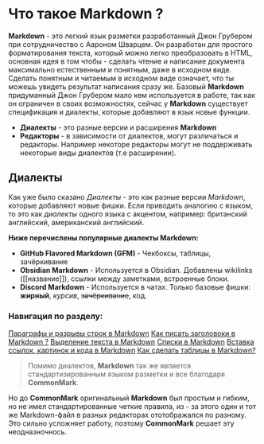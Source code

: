 # Что такое Markdown ?
**Markdown** - это легкий язык разметки разработанный Джон Грубером при сотрудничество с Аароном Шварцем. Он разработан для простого форматирования текста, который можно легко преобразовать в HTML, основная идея в том чтобы - сделать чтение и написание документа максимально естественным и понятным, даже в исходном виде. Сделать понятным и читаемым в исходном виде означает, что ты можешь увидеть результат написания сразу же.
Базовый **Markdown** придуманный Джон Грубером мало кем используется в работе, так как он ограничен в своих возможностях, сейчас у **Markdown** существует спецификация и диалекты, которые добавляют в язык новые функции.

- **Диалекты** - это разные версии и расширения **Markdown**
- **Редакторы** - в зависимости от диалектов, могут различаться и редакторы. Например некоторе редакторы могут не поддерживать некоторые виды диалектов (т.е расширении).

## Диалекты
Как уже было сказано *Диалекты* - это как разные версии *Markdown*, которые добавляют новые фишки. Если приводить аналогию с языком, то это как *диалекты* одного языка с акцентом, например: британский английский, американский английский.

**Ниже перечислены популярные диалекты Markdown:**
- **GitHub Flavored Markdown (GFM)** - Чекбоксы, таблицы, зачёркивание
- **Obsidian Markdown** - Используется в Obsidian. Добавлены wikilinks ([[название]]), ссылки между заметками, встроенные блоки.
- **Discord Markdown** - Используется в чатах. Только базовые фишки: **жирный**, *курсив*, ~~зачёркивание~~, код.

### Навигация по разделу:
[Параграфы и разрывы строк в Markdown][1]
[Как писать заголовоки в Markdown ?][2]
[Выделение текста в Markdown][3]
[Списки в Markdown][4]
[Вставка ссылок, картинок и кода в Markdown][5]
[Как сделать таблицы в Markdown?][6]

[1]: https://github.com/Ularskiy/knowledge-base-notes/blob/main/Markdown-notes/01-paragraphs-and-line-breaks.md
[2]: https://github.com/Ularskiy/knowledge-base-notes/blob/main/Markdown-notes/02-headings.md
[3]: https://github.com/Ularskiy/knowledge-base-notes/blob/main/Markdown-notes/03-emphasis.md
[4]: https://github.com/Ularskiy/knowledge-base-notes/blob/main/Markdown-notes/04-list.md
[5]: https://github.com/Ularskiy/knowledge-base-notes/blob/main/Markdown-notes/05-inserting-links%2Cimages-and-code.md
[6]: https://github.com/Ularskiy/knowledge-base-notes/blob/main/Markdown-notes/06-tables.md

> Помимо диалектов, **Markdown** так же является  стандартизированным языком разметки и все благодаря **CommonMark**.  

Но до **CommonMark** оригинальный **Markdown** был простым и гибким, но не имел стандартированные четкие правила, из - за этого один и тот же Markdown-файл в разных редакторах ототображался по разному. Это сильно усложняет работу, поэтому **CommonMark** решает эту неодназночнось. 
